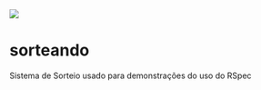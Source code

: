 <img src="https://secure.travis-ci.org/rodrigomaia/sorteando.png?branch=master" />

sorteando
=========

Sistema de Sorteio usado para demonstrações do uso do RSpec